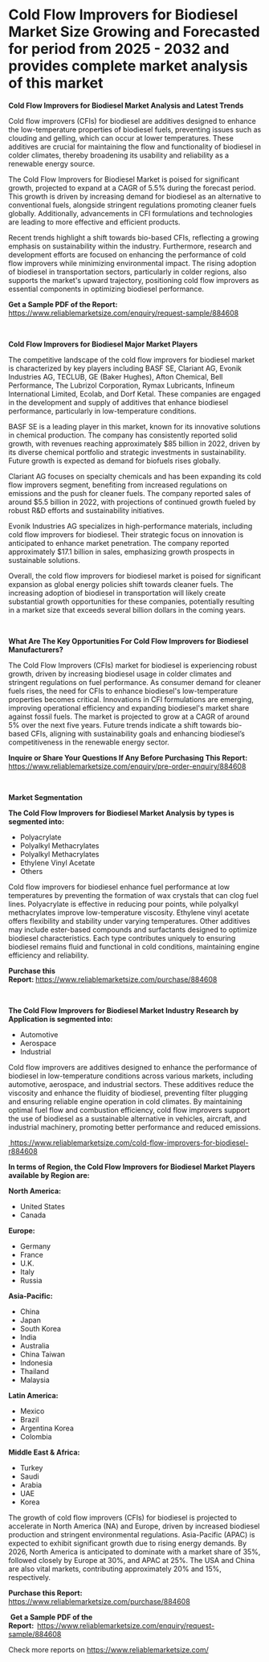 <p><h1>Cold Flow Improvers for Biodiesel Market Size Growing and Forecasted for period from 2025 - 2032 and provides complete market analysis of this market</h1></p><p><strong>Cold Flow Improvers for Biodiesel Market Analysis and Latest Trends</strong></p>
<p><p>Cold flow improvers (CFIs) for biodiesel are additives designed to enhance the low-temperature properties of biodiesel fuels, preventing issues such as clouding and gelling, which can occur at lower temperatures. These additives are crucial for maintaining the flow and functionality of biodiesel in colder climates, thereby broadening its usability and reliability as a renewable energy source.</p><p>The Cold Flow Improvers for Biodiesel Market is poised for significant growth, projected to expand at a CAGR of 5.5% during the forecast period. This growth is driven by increasing demand for biodiesel as an alternative to conventional fuels, alongside stringent regulations promoting cleaner fuels globally. Additionally, advancements in CFI formulations and technologies are leading to more effective and efficient products.</p><p>Recent trends highlight a shift towards bio-based CFIs, reflecting a growing emphasis on sustainability within the industry. Furthermore, research and development efforts are focused on enhancing the performance of cold flow improvers while minimizing environmental impact. The rising adoption of biodiesel in transportation sectors, particularly in colder regions, also supports the market's upward trajectory, positioning cold flow improvers as essential components in optimizing biodiesel performance.</p></p>
<p><strong>Get a Sample PDF of the Report:&nbsp;</strong> <a href="https://www.reliablemarketsize.com/enquiry/request-sample/884608?utm_campaign=2316&utm_medium=2&utm_source=Github&utm_content=ia&utm_term=02042025&utm_id=cold-flow-improvers-for-biodiesel">https://www.reliablemarketsize.com/enquiry/request-sample/884608</a></p>
<p>&nbsp;</p>
<p><strong>Cold Flow Improvers for Biodiesel Major Market Players</strong></p>
<p><p>The competitive landscape of the cold flow improvers for biodiesel market is characterized by key players including BASF SE, Clariant AG, Evonik Industries AG, TECLUB, GE (Baker Hughes), Afton Chemical, Bell Performance, The Lubrizol Corporation, Rymax Lubricants, Infineum International Limited, Ecolab, and Dorf Ketal. These companies are engaged in the development and supply of additives that enhance biodiesel performance, particularly in low-temperature conditions.</p><p>BASF SE is a leading player in this market, known for its innovative solutions in chemical production. The company has consistently reported solid growth, with revenues reaching approximately $85 billion in 2022, driven by its diverse chemical portfolio and strategic investments in sustainability. Future growth is expected as demand for biofuels rises globally.</p><p>Clariant AG focuses on specialty chemicals and has been expanding its cold flow improvers segment, benefiting from increased regulations on emissions and the push for cleaner fuels. The company reported sales of around $5.5 billion in 2022, with projections of continued growth fueled by robust R&D efforts and sustainability initiatives.</p><p>Evonik Industries AG specializes in high-performance materials, including cold flow improvers for biodiesel. Their strategic focus on innovation is anticipated to enhance market penetration. The company reported approximately $17.1 billion in sales, emphasizing growth prospects in sustainable solutions.</p><p>Overall, the cold flow improvers for biodiesel market is poised for significant expansion as global energy policies shift towards cleaner fuels. The increasing adoption of biodiesel in transportation will likely create substantial growth opportunities for these companies, potentially resulting in a market size that exceeds several billion dollars in the coming years.</p></p>
<p>&nbsp;</p>
<p><strong>What Are The Key Opportunities For Cold Flow Improvers for Biodiesel Manufacturers?</strong></p>
<p><p>The Cold Flow Improvers (CFIs) market for biodiesel is experiencing robust growth, driven by increasing biodiesel usage in colder climates and stringent regulations on fuel performance. As consumer demand for cleaner fuels rises, the need for CFIs to enhance biodiesel's low-temperature properties becomes critical. Innovations in CFI formulations are emerging, improving operational efficiency and expanding biodiesel's market share against fossil fuels. The market is projected to grow at a CAGR of around 5% over the next five years. Future trends indicate a shift towards bio-based CFIs, aligning with sustainability goals and enhancing biodiesel’s competitiveness in the renewable energy sector.</p></p>
<p><strong>Inquire or Share Your Questions If Any Before Purchasing This Report:</strong> <a href="https://www.reliablemarketsize.com/enquiry/pre-order-enquiry/884608?utm_campaign=2316&utm_medium=2&utm_source=Github&utm_content=ia&utm_term=02042025&utm_id=cold-flow-improvers-for-biodiesel">https://www.reliablemarketsize.com/enquiry/pre-order-enquiry/884608</a></p>
<p>&nbsp;</p>
<p><strong>Market Segmentation</strong></p>
<p><strong>The Cold Flow Improvers for Biodiesel Market Analysis by types is segmented into:</strong></p>
<p><ul><li>Polyacrylate</li><li>Polyalkyl Methacrylates</li><li>Polyalkyl Methacrylates</li><li>Ethylene Vinyl Acetate</li><li>Others</li></ul></p>
<p><p>Cold flow improvers for biodiesel enhance fuel performance at low temperatures by preventing the formation of wax crystals that can clog fuel lines. Polyacrylate is effective in reducing pour points, while polyalkyl methacrylates improve low-temperature viscosity. Ethylene vinyl acetate offers flexibility and stability under varying temperatures. Other additives may include ester-based compounds and surfactants designed to optimize biodiesel characteristics. Each type contributes uniquely to ensuring biodiesel remains fluid and functional in cold conditions, maintaining engine efficiency and reliability.</p></p>
<p><strong>Purchase this Report:&nbsp;</strong><a href="https://www.reliablemarketsize.com/purchase/884608?utm_campaign=2316&utm_medium=2&utm_source=Github&utm_content=ia&utm_term=02042025&utm_id=cold-flow-improvers-for-biodiesel">https://www.reliablemarketsize.com/purchase/884608</a></p>
<p>&nbsp;</p>
<p><strong>The Cold Flow Improvers for Biodiesel Market Industry Research by Application is segmented into:</strong></p>
<p><ul><li>Automotive</li><li>Aerospace</li><li>Industrial</li></ul></p>
<p><p>Cold flow improvers are additives designed to enhance the performance of biodiesel in low-temperature conditions across various markets, including automotive, aerospace, and industrial sectors. These additives reduce the viscosity and enhance the fluidity of biodiesel, preventing filter plugging and ensuring reliable engine operation in cold climates. By maintaining optimal fuel flow and combustion efficiency, cold flow improvers support the use of biodiesel as a sustainable alternative in vehicles, aircraft, and industrial machinery, promoting better performance and reduced emissions.</p></p>
<p><a href="https://www.reliablemarketsize.com/cold-flow-improvers-for-biodiesel-r884608?utm_campaign=2316&utm_medium=2&utm_source=Github&utm_content=ia&utm_term=02042025&utm_id=cold-flow-improvers-for-biodiesel">&nbsp;https://www.reliablemarketsize.com/cold-flow-improvers-for-biodiesel-r884608</a></p>
<p><strong>In terms of Region, the Cold Flow Improvers for Biodiesel Market Players available by Region are:</strong></p>
<p>
    <p> <strong> North America: </strong>
        <ul>
            <li>United States</li>
            <li>Canada</li>
        </ul>
        </p> 
    <p> <strong> Europe: </strong>
        <ul>
            <li>Germany</li>
            <li>France</li>
            <li>U.K.</li>
            <li>Italy</li>
            <li>Russia</li>
        </ul>
        </p> 
    <p> <strong> Asia-Pacific: </strong>
        <ul>
            <li>China</li>
            <li>Japan</li>
            <li>South Korea</li>
            <li>India</li>
            <li>Australia</li>
            <li>China Taiwan</li>
            <li>Indonesia</li>
            <li>Thailand</li>
            <li>Malaysia</li>
        </ul>
        </p> 
    <p> <strong> Latin America: </strong>
        <ul>
            <li>Mexico</li>
            <li>Brazil</li>
            <li>Argentina Korea</li>
            <li>Colombia</li>
        </ul>
        </p> 
    <p> <strong> Middle East & Africa: </strong>
        <ul>
            <li>Turkey</li>
            <li>Saudi</li>
            <li>Arabia</li>
            <li>UAE</li>
            <li>Korea</li>
        </ul>
    </p>
    </p>
<p><p>The growth of cold flow improvers (CFIs) for biodiesel is projected to accelerate in North America (NA) and Europe, driven by increased biodiesel production and stringent environmental regulations. Asia-Pacific (APAC) is expected to exhibit significant growth due to rising energy demands. By 2026, North America is anticipated to dominate with a market share of 35%, followed closely by Europe at 30%, and APAC at 25%. The USA and China are also vital markets, contributing approximately 20% and 15%, respectively.</p></p>
<p><strong>Purchase this Report: </strong><a href="https://www.reliablemarketsize.com/purchase/884608?utm_campaign=2316&utm_medium=2&utm_source=Github&utm_content=ia&utm_term=02042025&utm_id=cold-flow-improvers-for-biodiesel">https://www.reliablemarketsize.com/purchase/884608</a></p>
<p>&nbsp;<strong>Get a Sample PDF of the Report:&nbsp;&nbsp;</strong><a href="https://www.reliablemarketsize.com/enquiry/request-sample/884608?utm_campaign=2316&utm_medium=2&utm_source=Github&utm_content=ia&utm_term=02042025&utm_id=cold-flow-improvers-for-biodiesel">https://www.reliablemarketsize.com/enquiry/request-sample/884608</a></p>
<p><strong></strong></p>
<p>Check more reports on <a href="https://www.reliablemarketsize.com/?utm_campaign=2316&utm_medium=2&utm_source=Github&utm_content=ia&utm_term=02042025&utm_id=cold-flow-improvers-for-biodiesel">https://www.reliablemarketsize.com/</a></p>